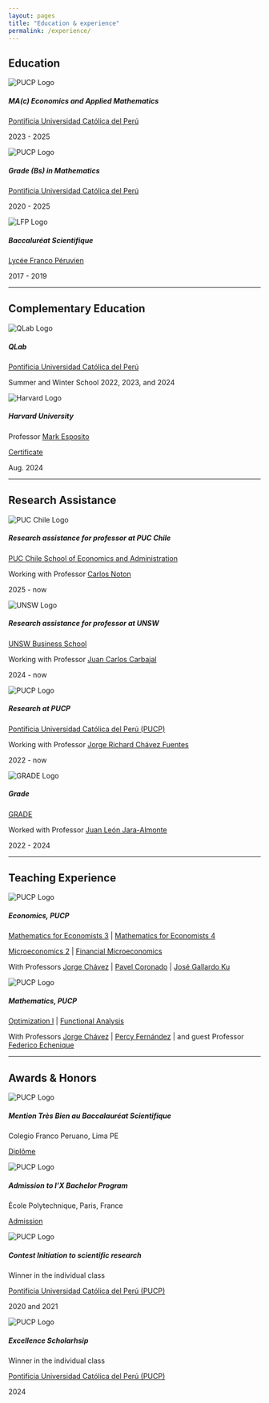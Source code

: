 ```yaml
---
layout: pages
title: "Education & experience"
permalink: /experience/
---
```


## Education


<div class="card">
  <div class="card-header">
    <img draggable="false" src="{{ "/assets/img/institutions/pucp-logo.png" | relative_url }}" alt="PUCP Logo">
  </div>
  <div class="card-body">
    <h5 class="card-title">MA(c) Economics and Applied Mathematics</h5>
      <p class="card-text">
      <a href="https://www.pucp.edu.pe/carrera/matematicas/">Pontificia Universidad Católica del Perú</a>
    </p>
    <p class="card-text">
      2023 - 2025
    </p>
  </div>
</div>

<div class="card">
  <div class="card-header">
    <img draggable="false" src="{{ "/assets/img/institutions/pucp-logo.png" | relative_url }}" alt="PUCP Logo">
  </div>
  <div class="card-body">
    <h5 class="card-title">Grade (Bs) in Mathematics</h5>
    <p class="card-text">
      <a href="https://www.pucp.edu.pe/carrera/matematicas/">Pontificia Universidad Católica del Perú</a>
    </p>
    <p class="card-text">2020 - 2025</p>
  </div>
</div>

<div class="card">
  <div class="card-header">
    <img draggable="false" src="{{ "/assets/img/institutions/LyceeFrancoPeruvien.png" | relative_url }}" alt="LFP Logo">
  </div>
  <div class="card-body">
    <h5 class="card-title">Baccaluréat Scientifique</h5>
    <p class="card-text"> <a href="https://lfrancope.edu.pe/">Lycée Franco Péruvien</a></p>
    <p class="card-text">2017 - 2019</p>
  </div>
</div>

---

## Complementary Education

<div class="card">
  <div class="card-header">
    <img draggable="false" src="{{ "/assets/img/institutions/qlab_logo.png" | relative_url }}" alt="QLab Logo">
  </div>
  <div class="card-body">
    <h5 class="card-title">QLab</h5>
    <p class="card-text">
      <a href="https://qlab.pucp.edu.pe/">Pontificia Universidad Católica del Perú</a>
    </p>
    <p class="card-text">Summer and Winter School 2022, 2023, and 2024</p>
  </div>
</div>

<div class="card">
  <div class="card-header">
    <img draggable="false" src="{{ "/assets/img/institutions/harvard-logo.png" | relative_url }}" alt="Harvard Logo">
  </div>
  <div class="card-body">
    <h5 class="card-title">Harvard University</h5>
    <p class="card-text">
      Professor <a href="https://professional.dce.harvard.edu/faculty/mark-esposito/">Mark Esposito</a>
    </p>
    <p class="card-text">
      <a href="{{ "/files/courses/education-and-experience/harvard_pucp.pdf" | relative_url }}">Certificate</a>
    </p>
    <p class="card-text">Aug. 2024</p>
  </div>
</div>


---

## Research Assistance

<div class="card">
  <div class="card-header">
    <img draggable="false" src="{{ "/assets/img/institutions/uc_logo.jpg" | relative_url }}" alt="PUC Chile Logo">
  </div>
  <div class="card-body">
    <h5 class="card-title">Research assistance for professor at PUC Chile</h5>
    <p class="card-text">
      <a href="https://economiayadministracion.uc.cl/">PUC Chile School of Economics and Administration</a>
    </p>
    <p class="card-text">
      Working with Professor <a href="https://sites.google.com/view/carlos-noton-homepage?usp=sharing" target="_blank"> Carlos Noton</a>
    </p>
    <p class="card-text">2025 - now</p>
  </div>
</div>


<div class="card">
  <div class="card-header">
    <img draggable="false" src="{{ "/assets/img/institutions/unsw.png" | relative_url }}" alt="UNSW Logo">
  </div>
  <div class="card-body">
    <h5 class="card-title">Research assistance for professor at UNSW</h5>
    <p class="card-text">
      <a href="https://www.unsw.edu.au/business/our-schools/economics">UNSW Business School</a>
    </p>
    <p class="card-text">
      Working with Professor <a href="https://sites.google.com/site/carbajaleconomics/home" target="_blank">Juan Carlos Carbajal</a>
    </p>
    <p class="card-text">2024 - now</p>
  </div>
</div>

<div class="card">
  <div class="card-header">
    <img draggable="false" src="{{ "/assets/img/institutions/pucp-logo.png" | relative_url }}" alt="PUCP Logo">
  </div>
  <div class="card-body">
    <h5 class="card-title">Research at PUCP</h5>
     <p class="card-text">
      <a href="https://www.pucp.edu.pe/carrera/matematicas/">Pontificia Universidad Católica del Perú (PUCP)</a>
    </p>
    <p class="card-text">
      Working with Professor <a href="https://www.pucp.edu.pe/profesor/jorge-chavez-fuentes" target="_blank">Jorge Richard Chávez Fuentes</a>
    </p>
    <p class="card-text">2022 - now</p>
  </div>
</div>

<div class="card">
  <div class="card-header">
    <img draggable="false" src="{{ "/assets/img/institutions/grade_logo.png" | relative_url }}" alt="GRADE Logo">
  </div>
  <div class="card-body">
    <h5 class="card-title">Grade</h5>
    <p class="card-text">
      <a href="https://www.grade.org.pe/en/investigadores/personal/jleon/">GRADE</a>
    </p>
    <p class="card-text">
      Worked with Professor <a href="https://www.grade.org.pe/en/investigadores/personal/jleon/" target="_blank">Juan León Jara-Almonte</a>
    </p>
    <p class="card-text">2022 - 2024</p>
  </div>
</div>


---

## Teaching Experience

<div class="card">
  <div class="card-header">
    <img draggable="false" src="{{ "/assets/img/institutions/pucp-logo.png" | relative_url }}" alt="PUCP Logo">
  </div>
  <div class="card-body">
    <h5 class="card-title">Economics, PUCP</h5>
    <p class="card-text">
      <a href="{{ "/courses/mathematics-for-economists-3/2022-1" | relative_url }}">Mathematics for Economists 3</a> 
      | 
      <a href="{{ "/courses/mathematics-for-economists-4/2022-2" | relative_url }}">Mathematics for Economists 4</a>
    </p>
    <p class="card-text">
      <a href="{{ "/courses/microeconomics/2024-2" | relative_url }}">Microeconomics 2</a> 
      | 
      <a href="{{ "/courses/financial-microeconomics/2024-2/" | relative_url }}">Financial Microeconomics</a>
    </p>
    <p class="card-text">
      With Professors <a href="https://www.pucp.edu.pe/profesor/jorge-chavez-fuentes" target="_blank">Jorge Chávez</a> | <a href="https://www.pucp.edu.pe/profesor/pavel-coronado-castellanos" target="_blank">Pavel Coronado</a> | <a href="https://es.wikipedia.org/wiki/Jos%C3%A9_Gallardo_Ku" target="_blank">José Gallardo Ku</a>
    </p>
  </div>
</div>

<div class="card">
  <div class="card-header">
    <img draggable="false" src="{{ "/assets/img/institutions/pucp-logo.png" | relative_url }}" alt="PUCP Logo">
  </div>
  <div class="card-body">
    <h5 class="card-title">Mathematics, PUCP</h5>
   <p class="card-text">
      <a href="{{ "/courses/optimization-i/2024-1" | relative_url }}">Optimization I</a> 
      | 
      <a href="{{ "/courses/functional-analysis/2024-1" | relative_url }}">Functional Analysis</a>
    </p>
    <p class="card-text">
      With Professors  <a href="https://www.pucp.edu.pe/profesor/jorge-chavez-fuentes" target="_blank">Jorge Chávez</a> | <a href="https://www.pucp.edu.pe/profesor/percy-fernandez-sanchez" target="_blank">Percy Fernández</a> | and guest Professor <a href="https://eml.berkeley.edu/~fechenique/" target="_blank">Federico Echenique</a> 
    </p>
  </div>
</div>

---

## Awards & Honors

<div class="card">
  <div class="card-header">
    <img draggable="false" src="{{ "/assets/img/institutions/LyceeFrancoPeruvien.png" | relative_url }}" alt="PUCP Logo">
  </div>
  <div class="card-body">
    <h5 class="card-title">Mention Très Bien au Baccalauréat Scientifique</h5>
    <p class="card-text">Colegio Franco Peruano, Lima PE</p>
    <p class="card-text">
      <a href="{{ "/files/courses/education-and-experience/notes_bac.pdf" | relative_url }}">Diplôme</a>
    </p>
  </div>
</div>

<div class="card">
  <div class="card-header">
    <img draggable="false" src="{{ "/assets/img/institutions/ecole-paris.png" | relative_url }}" alt="PUCP Logo">
  </div>
  <div class="card-body">
    <h5 class="card-title">Admission to l’X Bachelor Program</h5>
    <p class="card-text">École Polytechnique, Paris, France</p>
    <p class="card-text">
      <a href="{{ "/files/education-and-experience/admission_l_X.pdf" | relative_url }}">Admission</a>
    </p>
  </div>
</div>

<div class="card">
  <div class="card-header">
    <img draggable="false" src="{{ "/assets/img/institutions/pucp-logo.png" | relative_url }}" alt="PUCP Logo">
  </div>
  <div class="card-body">
    <h5 class="card-title"> Contest Initiation to scientific research</h5>
    <p class="card-text">Winner in the individual class</p>
    <p class="card-text">
      <a href="https://www.pucp.edu.pe/carrera/matematicas/">Pontificia Universidad Católica del Perú (PUCP)</a>
    </p>
    <p class="card-text">2020 and 2021</p>
  </div>
</div>

<div class="card">
  <div class="card-header">
    <img draggable="false" src="{{ "/assets/img/institutions/pucp-logo.png" | relative_url }}" alt="PUCP Logo">
  </div>
  <div class="card-body">
    <h5 class="card-title">Excellence Scholarhsip</h5>
    <p class="card-text">Winner in the individual class</p>
     <p class="card-text">
      <a href="https://www.pucp.edu.pe/carrera/matematicas/">Pontificia Universidad Católica del Perú (PUCP)</a>
    </p>
    <p class="card-text">2024</p>
  </div>
</div>
